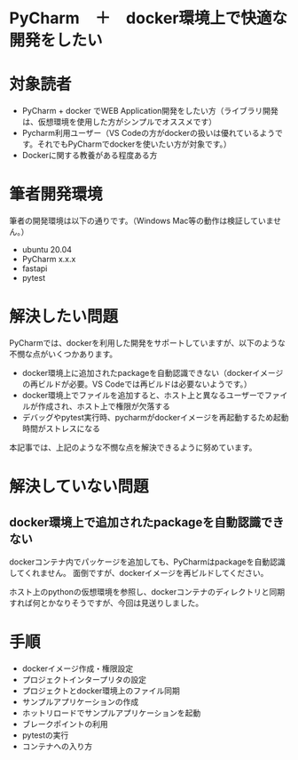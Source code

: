 # PyCharm　＋　docker環境上で快適な開発をしたい


# 対象読者
- PyCharm + docker でWEB Application開発をしたい方（ライブラリ開発は、仮想環境を使用した方がシンプルでオススメです）
- Pycharm利用ユーザー（VS Codeの方がdockerの扱いは優れているようです。それでもPyCharmでdockerを使いたい方が対象です。）
- Dockerに関する教養がある程度ある方

# 筆者開発環境
筆者の開発環境は以下の通りです。（Windows Mac等の動作は検証していません。）

- ubuntu 20.04
- PyCharm x.x.x
- fastapi
- pytest

# 解決したい問題
PyCharmでは、dockerを利用した開発をサポートしていますが、以下のような不憫な点がいくつかあります。

- docker環境上に追加されたpackageを自動認識できない（dockerイメージの再ビルドが必要。VS Codeでは再ビルドは必要ないようです。）
- docker環境上でファイルを追加すると、ホスト上と異なるユーザーでファイルが作成され、ホスト上で権限が欠落する
- デバッグやpytest実行時、pycharmがdockerイメージを再起動するため起動時間がストレスになる

本記事では、上記のような不憫な点を解決できるように努めています。

# 解決していない問題

## docker環境上で追加されたpackageを自動認識できない
dockerコンテナ内でパッケージを追加しても、PyCharmはpackageを自動認識してくれません。
面倒ですが、dockerイメージを再ビルドしてください。

ホスト上のpythonの仮想環境を参照し、dockerコンテナのディレクトリと同期すれば何とかなりそうですが、今回は見送りしました。

# 手順
- dockerイメージ作成・権限設定
- プロジェクトインタープリタの設定
- プロジェクトとdocker環境上のファイル同期
- サンプルアプリケーションの作成
- ホットリロードでサンプルアプリケーションを起動
- ブレークポイントの利用
- pytestの実行
- コンテナへの入り方

